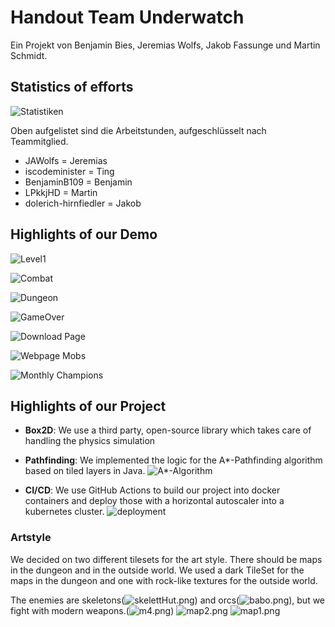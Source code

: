 # Handout Team Underwatch

Ein Projekt von Benjamin Bies, Jeremias Wolfs, Jakob Fassunge und Martin Schmidt.

## Statistics of efforts

![Statistiken](assets/Screenshot%202024-06-06%20at%2014.43.29.png)

Oben aufgelistet sind die Arbeitstunden, aufgeschlüsselt nach Teammitglied.

- JAWolfs = Jeremias
- iscodeminister = Ting
- BenjaminB109 = Benjamin
- LPkkjHD = Martin
- dolerich-hirnfiedler = Jakob

## Highlights of our Demo

![Level1](assets/Level1.png)

![Combat](assets/Combat1.png)

![Dungeon](assets/Dungeon1.png)

![GameOver](assets/GameOver.png)

![Download Page](assets/DownloadPage.png)

![Webpage Mobs](assets/MobsWiki.png)

![Monthly Champions](assets/CurrentMonthChampions.png)

## Highlights of our Project

- **Box2D**: We use a third party, open-source library which takes care of handling the physics simulation

- **Pathfinding**: We implemented the logic for the A*-Pathfinding algorithm based on tiled layers in Java.
![A*-Algorithm](assets/a_star.png)

- **CI/CD**: We use GitHub Actions to build our project into docker containers and deploy those with a horizontal autoscaler into a kubernetes cluster.
 ![deployment](assets/DeploymentView.png)

### Artstyle

We decided on two different tilesets for the art style. There should be maps in the dungeon and in the outside world. We used a dark TileSet for the maps in the dungeon and one with rock-like textures for the outside world.

The enemies are skeletons(![skelettHut.png](assets/skelettHut.png)) and orcs(![babo.png](assets/babo.png)), but we fight with modern weapons.(![m4.png](assets/m4.png))
![map2.png](assets/map2.png)
![map1.png](assets/map1.png)
